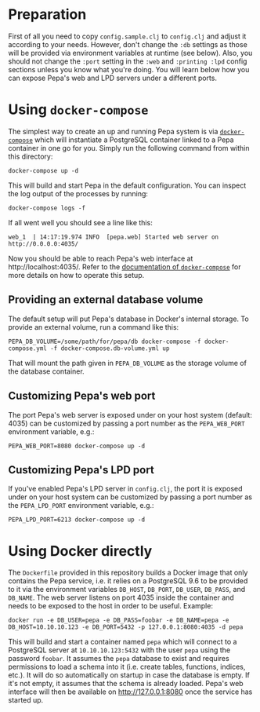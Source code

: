 # Preparation

First of all you need to copy `config.sample.clj` to `config.clj` and
adjust it according to your needs. However, don't change the `:db`
settings as those will be provided via environment variables at
runtime (see below). Also, you should not change the `:port` setting
in the `:web` and `:printing :lpd` config sections unless you know
what you're doing. You will learn below how you can expose Pepa's web
and LPD servers under a different ports.

# Using `docker-compose`

The simplest way to create an up and running Pepa system is via
[`docker-compose`](https://docs.docker.com/compose/) which will
instantiate a PostgreSQL container linked to a Pepa container in one
go for you. Simply run the following command from within this
directory:

    docker-compose up -d

This will build and start Pepa in the default configuration. You can
inspect the log output of the processes by running:

    docker-compose logs -f

If all went well you should see a line like this:

    web_1  | 14:17:19.974 INFO  [pepa.web] Started web server on http://0.0.0.0:4035/


Now you should be able to reach Pepa's web interface at
http://localhost:4035/. Refer to the
[documentation of `docker-compose`](https://docs.docker.com/compose/)
for more details on how to operate this setup.

## Providing an external database volume

The default setup will put Pepa's database in Docker's internal
storage. To provide an external volume, run a command like this:

    PEPA_DB_VOLUME=/some/path/for/pepa/db docker-compose -f docker-compose.yml -f docker-compose.db-volume.yml up

That will mount the path given in `PEPA_DB_VOLUME` as the storage
volume of the database container.

## Customizing Pepa's web port

The port Pepa's web server is exposed under on your host system
(default: 4035) can be customized by passing a port number as the
`PEPA_WEB_PORT` environment variable, e.g.:

    PEPA_WEB_PORT=8080 docker-compose up -d

## Customizing Pepa's LPD port

If you've enabled Pepa's LPD server in `config.clj`, the port it is
exposed under on your host system can be customized by passing a port
number as the `PEPA_LPD_PORT` environment variable, e.g.:

    PEPA_LPD_PORT=6213 docker-compose up -d

# Using Docker directly

The `Dockerfile` provided in this repository builds a Docker image
that only contains the Pepa service, i.e. it relies on a PostgreSQL
9.6 to be provided to it via the environment variables `DB_HOST`,
`DB_PORT`, `DB_USER`, `DB_PASS`, and `DB_NAME`. The web server listens
on port 4035 inside the container and needs to be exposed to the host
in order to be useful. Example:

    docker run -e DB_USER=pepa -e DB_PASS=foobar -e DB_NAME=pepa -e DB_HOST=10.10.10.123 -e DB_PORT=5432 -p 127.0.0.1:8080:4035 -d pepa

This will build and start a container named `pepa` which will connect
to a PostgreSQL server at `10.10.10.123:5432` with the user `pepa`
using the password `foobar`. It assumes the `pepa` database to exist
and requires permissions to load a schema into it (i.e. create tables,
functions, indices, etc.). It will do so automatically on startup in
case the database is empty. If it's not empty, it assumes that the
schema is already loaded. Pepa's web interface will then be available
on http://127.0.0.1:8080 once the service has started up.
